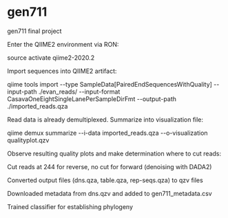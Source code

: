 # gen711
gen711 final project

Enter the QIIME2 environment via RON:

source activate qiime2-2020.2

Import sequences into QIIME2 artifact:

qiime tools import --type SampleData[PairedEndSequencesWithQuality] --input-path ./evan_reads/ --input-format CasavaOneEightSingleLanePerSampleDirFmt --output-path ./imported_reads.qza

Read data is already demultiplexed. Summarize into visualization file:

qiime demux summarize --i-data imported_reads.qza --o-visualization qualityplot.qzv

Observe resulting quality plots and make determination where to cut reads:

Cut reads at 244 for reverse, no cut for forward (denoising with DADA2)

Converted output files (dns.qza, table.qza, rep-seqs.qza) to qzv files

Downloaded metadata from dns.qzv and added to gen711_metadata.csv

Trained classifier for establishing phylogeny
